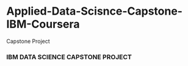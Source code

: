 # Applied-Data-Scisnce-Capstone-IBM-Coursera
Capstone Project
### IBM DATA SCIENCE CAPSTONE PROJECT

